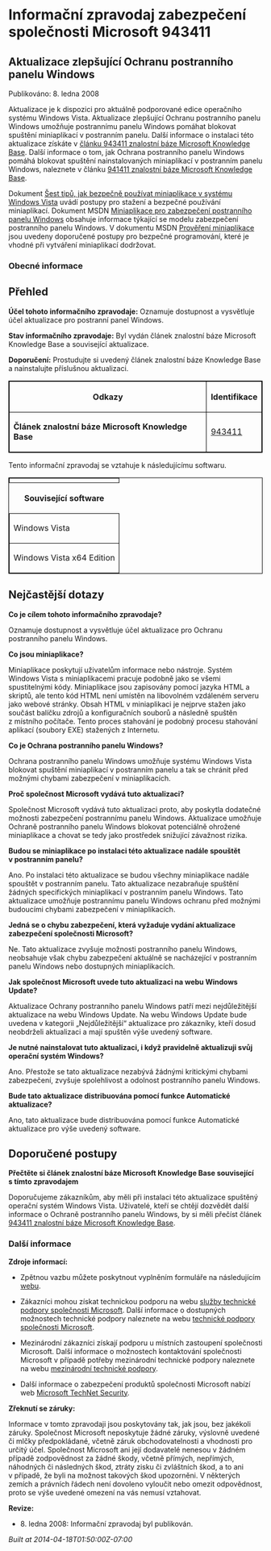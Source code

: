 ﻿---
Title: Informační zpravodaj zabezpečení společnosti Microsoft 943411

TOCTitle: 943411

ms:assetid: 943411

ms:mtpsurl: https://technet.microsoft.com/cs-CZ/library/943411(v=Security.10)

ms:contentKeyID: 61223570

---

 

# Informační zpravodaj zabezpečení společnosti Microsoft 943411 #

## Aktualizace zlepšující Ochranu postranního panelu Windows ##

Publikováno: 8. ledna 2008

Aktualizace je k dispozici pro aktuálně podporované edice operačního systému Windows Vista. Aktualizace zlepšující Ochranu postranního panelu Windows umožňuje postrannímu panelu Windows pomáhat blokovat spuštění miniaplikací v postranním panelu. Další informace o instalaci této aktualizace získáte v [článku 943411 znalostní báze Microsoft Knowledge Base](http://support.microsoft.com/kb/943411/cs). Další informace o tom, jak Ochrana postranního panelu Windows pomáhá blokovat spuštění nainstalovaných miniaplikací v postranním panelu Windows, naleznete v článku [941411 znalostní báze Microsoft Knowledge Base](http://support.microsoft.com/kb/941411/cs).

Dokument [Šest tipů, jak bezpečně používat miniaplikace v systému Windows Vista](http://www.microsoft.com/protect/yourself/downloads/gadgets.mspx) uvádí postupy pro stažení a bezpečné používání miniaplikací. Dokument MSDN [Miniaplikace pro zabezpečení postranního panelu Windows](http://msdn2.microsoft.com/en-us/library/bb508510.aspx) obsahuje informace týkající se modelu zabezpečení postranního panelu Windows. V dokumentu MSDN [Prověření miniaplikace](http://msdn2.microsoft.com/en-us/library/bb498012.aspx) jsou uvedeny doporučené postupy pro bezpečné programování, které je vhodné při vytváření miniaplikací dodržovat.

### Obecné informace ###

## Přehled ##

**Účel tohoto informačního zpravodaje:** Oznamuje dostupnost a vysvětluje účel aktualizace pro postranní panel Windows.

**Stav informačního zpravodaje:** Byl vydán článek znalostní báze Microsoft Knowledge Base a související aktualizace.

**Doporučení:** Prostudujte si uvedený článek znalostní báze Knowledge Base a nainstalujte příslušnou aktualizaci.

<p></p>

<table style="border:1px solid black;">

<tr>

<th colspan="2" style="border:1px solid black;">

Odkazy
</th>
<th colspan="2" style="border:1px solid black;">

Identifikace
</th></tr>
<tr>

<td colspan="2" style="border:1px solid black;">

**Článek znalostní báze Microsoft Knowledge Base**
</td>
<td colspan="2" style="border:1px solid black;">

[943411](http://support.microsoft.com/kb/943411/cs)
</td></tr>
</table>
<p></p>

Tento informační zpravodaj se vztahuje k následujícímu softwaru.

<p></p>

<table style="border:1px solid black;">

<tr>

<th colspan="1" style="border:1px solid black;">

</th></tr>
<tr>

<th colspan="1">

Související software
</th></tr>
<tr>

<td colspan="1" style="border:1px solid black;">

Windows Vista
</td></tr>
<tr>

<td colspan="1" style="border:1px solid black;">

Windows Vista x64 Edition
</td></tr>
</table>

<p></p>

## Nejčastější dotazy ##

**Co je cílem tohoto informačního zpravodaje?**  

Oznamuje dostupnost a vysvětluje účel aktualizace pro Ochranu postranního panelu Windows.

**Co jsou miniaplikace?**  

Miniaplikace poskytují uživatelům informace nebo nástroje. Systém Windows Vista s miniaplikacemi pracuje podobně jako se všemi spustitelnými kódy. Miniaplikace jsou zapisovány pomocí jazyka HTML a skriptů, ale tento kód HTML není umístěn na libovolném vzdáleném serveru jako webové stránky. Obsah HTML v miniaplikaci je nejprve stažen jako součást balíčku zdrojů a konfiguračních souborů a následně spuštěn z místního počítače. Tento proces stahování je podobný procesu stahování aplikací (soubory EXE) stažených z Internetu.

**Co je Ochrana postranního panelu Windows?**  

Ochrana postranního panelu Windows umožňuje systému Windows Vista blokovat spuštění miniaplikací v postranním panelu a tak se chránit před možnými chybami zabezpečení v miniaplikacích.

**Proč společnost Microsoft vydává tuto aktualizaci?**  

Společnost Microsoft vydává tuto aktualizaci proto, aby poskytla dodatečné možnosti zabezpečení postrannímu panelu Windows. Aktualizace umožňuje Ochraně postranního panelu Windows blokovat potenciálně ohrožené miniaplikace a chovat se tedy jako prostředek snižující závažnost rizika.

**Budou se miniaplikace po instalaci této aktualizace nadále spouštět v postranním panelu?**  

Ano. Po instalaci této aktualizace se budou všechny miniaplikace nadále spouštět v postranním panelu. Tato aktualizace nezabraňuje spuštění žádných specifických miniaplikací v postranním panelu Windows. Tato aktualizace umožňuje postrannímu panelu Windows ochranu před možnými budoucími chybami zabezpečení v miniaplikacích.

**Jedná se o chybu zabezpečení, která vyžaduje vydání aktualizace zabezpečení společnosti Microsoft?**  

Ne. Tato aktualizace zvyšuje možnosti postranního panelu Windows, neobsahuje však chybu zabezpečení aktuálně se nacházející v postranním panelu Windows nebo dostupných miniaplikacích.

**Jak společnost Microsoft uvede tuto aktualizaci na webu Windows Update?**

Aktualizace Ochrany postranního panelu Windows patří mezi nejdůležitější aktualizace na webu Windows Update. Na webu Windows Update bude uvedena v kategorii „Nejdůležitější“ aktualizace pro zákazníky, kteří dosud neobdrželi aktualizaci a mají spuštěn výše uvedený software.

**Je nutné nainstalovat tuto aktualizaci, i když pravidelně aktualizuji svůj operační systém Windows?**  

Ano. Přestože se tato aktualizace nezabývá žádnými kritickými chybami zabezpečení, zvyšuje spolehlivost a odolnost postranního panelu Windows.

**Bude tato aktualizace distribuována pomocí funkce Automatické aktualizace?**  

Ano, tato aktualizace bude distribuována pomocí funkce Automatické aktualizace pro výše uvedený software.

## Doporučené postupy ##

**Přečtěte si článek znalostní báze Microsoft Knowledge Base související s tímto zpravodajem**

Doporučujeme zákazníkům, aby měli při instalaci této aktualizace spuštěný operační systém Windows Vista. Uživatelé, kteří se chtějí dozvědět další informace o Ochraně postranního panelu Windows, by si měli přečíst článek [943411 znalostní báze Microsoft Knowledge Base](http://support.microsoft.com/kb/943411/cs).

### Další informace ###

**Zdroje informací:**

* Zpětnou vazbu můžete poskytnout vyplněním formuláře na následujícím [webu](https://support.microsoft.com/common/survey.aspx?scid=sw;en;1257&amp;amp;showpage=1&amp;amp;ws=technet&amp;amp;sd=tech).

* Zákazníci mohou získat technickou podporu na webu [služby technické podpory společnosti Microsoft](http://go.microsoft.com/fwlink/?linkid=21131). Další informace o dostupných možnostech technické podpory naleznete na webu [technické podpory společnosti Microsoft](http://support.microsoft.com/?ln=cs).

* Mezinárodní zákazníci získají podporu u místních zastoupení společnosti Microsoft. Další informace o možnostech kontaktování společnosti Microsoft v případě potřeby mezinárodní technické podpory naleznete na webu [mezinárodní technické podpory](http://go.microsoft.com/fwlink/?linkid=21155).

* Další informace o zabezpečení produktů společnosti Microsoft nabízí web [Microsoft TechNet Security](http://go.microsoft.com/fwlink/?linkid=21132).

**Zřeknutí se záruky:**

Informace v tomto zpravodaji jsou poskytovány tak, jak jsou, bez jakékoli záruky. Společnost Microsoft neposkytuje žádné záruky, výslovně uvedené či mlčky předpokládané, včetně záruk obchodovatelnosti a vhodnosti pro určitý účel. Společnost Microsoft ani její dodavatelé nenesou v žádném případě zodpovědnost za žádné škody, včetně přímých, nepřímých, náhodných či následných škod, ztráty zisku či zvláštních škod, a to ani v případě, že byli na možnost takových škod upozorněni. V některých zemích a právních řádech není dovoleno vyloučit nebo omezit odpovědnost, proto se výše uvedené omezení na vás nemusí vztahovat.

**Revize:**

* <p>8. ledna 2008: Informační zpravodaj byl publikován.</p>

*Built at 2014-04-18T01:50:00Z-07:00*


